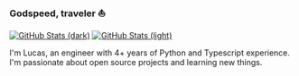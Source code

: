### Godspeed, traveler ⛵

[![GitHub Stats (dark)](https://github-readme-stats.vercel.app/api?username=lucasconnellm&theme=dracula&show_icons=true&include_all_commits=true#gh-dark-mode-only)](https://github.com/anuraghazra/github-readme-stats)
[![GitHub Stats (light)](https://github-readme-stats.vercel.app/api?username=lucasconnellm&theme=default&show_icons=true&include_all_commits=true#gh-light-mode-only)](https://github.com/anuraghazra/github-readme-stats)

I'm Lucas, an engineer with 4+ years of Python and Typescript experience. I'm passionate about open source projects and learning new things.
